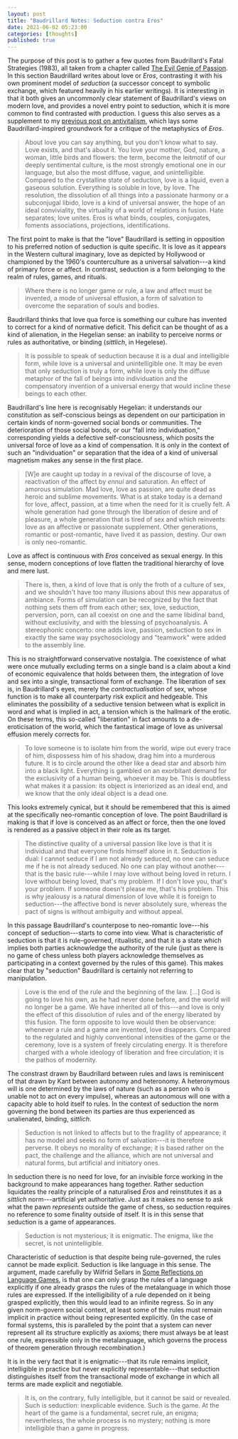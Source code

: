 ```yaml
---
layout: post
title: "Baudrillard Notes: Seduction contra Eros"
date: 2021-06-02 05:23:00
categories: [thoughts]
published: true
---
```


The purpose of this post is to gather a few quotes from Baudrillard's Fatal Strategies (1983), all taken from a chapter called [The Evil Genie of Passion]({{site.baseurl}}/assets/pdf/baudrillard-passion.pdf). In this section Baudrillard writes about love or _Eros_, contrasting it with his own prominent model of _seduction_ (a successor concept to symbolic exchange, which featured heavily in his earlier writings). It is interesting in that it both gives an uncommonly clear statement of Baudrillard's views on modern love, and provides a novel entry point to seduction, which it is more common to find contrasted with production. I guess this also serves as a supplement to my [previous post on antivitalism]({{site.baseurl}}/2021/05/31/antivitalism.html), which lays some Baudrillard-inspired groundwork for a critique of the metaphysics of _Eros_.

<!--more-->

> About love you can say anything, but you don't know what to say. Love exists, and that's about it. You love your mother, God, nature, a woman, little birds and flowers: the term, become the leitmotif of our deeply sentimental culture, is the most strongly emotional one in our language, but also the most diffuse, vague, and unintelligible. Compared to the crystalline state of seduction, love is a liquid, even a gaseous solution. Everything is soluble in love, by love. The resolution, the dissolution of all things into a passionate harmony or a subconjugal libido, love is a kind of universal answer, the hope of an ideal conviviality, the virtuality of a world of relations in fusion. Hate separates; love unites. Eros is what binds, couples, conjugates, foments associations, projections, identifications.

The first point to make is that the "love" Baudrillard is setting in opposition to his preferred notion of seduction is quite specific. It is love as it appears in the Western cultural imaginary, love as depicted by Hollywood or championed by the 1960's counterculture as a universal salvation---a kind of primary force or affect. In contrast, seduction is a form belonging to the realm of rules, games, and rituals.

> Where there is no longer game or rule, a law and affect must be invented, a mode of universal effusion, a form of salvation to overcome the separation of souls and bodies.

Baudrillard thinks that love qua force is something our culture has invented to correct for a kind of normative deficit. This deficit can be thought of as a kind of alienation, in the Hegelian sense: an inability to perceive norms or rules as authoritative, or binding (_sittlich_, in Hegelese).

> It is possible to speak of seduction because it is a dual and intelligible form, while love is a universal and unintelligible one. It may be even that only seduction is truly a form, while love is only the diffuse metaphor of the fall of beings into individuation and the compensatory invention of a universal energy that would incline these beings to each other.

Baudrillard's line here is recognisably Hegelian: it understands our constitution as self-conscious beings as dependent on our participation in certain kinds of norm-governed social bonds or communities. The deterioration of those social bonds, or our "fall into individuation," corresponding yields a defective self-consciousness, which posits the universal force of love as a kind of compensation. It is only in the context of such an "individuation" or separation that the idea of a kind of universal magnetism makes any sense in the first place.

> [W]e are caught up today in a revival of the discourse of love, a reactivation of the affect by _ennui_ and saturation. An effect of amorous simulation. Mad love, love as passion, are quite dead as heroic and sublime movements. What is at stake today is a demand for love, affect, passion, at a time when the need for it is cruelly felt. A whole generation had gone through the liberation of desire and of pleasure, a whole generation that is tired of sex and which reinvents love as an affective or passionate supplement. Other generations, romantic or post-romantic, have lived it as passion, destiny. Our own is only neo-romantic.

Love as affect is continuous with _Eros_ conceived as sexual energy. In this sense, modern conceptions of love flatten the traditional hierarchy of love and mere lust.

> There is, then, a kind of love that is only the froth of a culture of sex, and we shouldn't have too many illusions about this new apparatus of ambiance. Forms of simulation can be recognized by the fact that nothing sets them off from each other; sex, love, seduction, perversion, porn, can all coexist on one and the same libidinal band, without exclusivity, and with the blessing of psychoanalysis. A stereophonic concerto: one adds love, passion, seduction to sex in exactly the same way psychosociology and "teamwork" were added to the assembly line.

This is no straightforward conservative nostalgia. The coexistence of what were once mutually excluding terms on a single band is a claim about a kind of economic equivalence that holds between them, the integration of love and sex into a single, transactional form of exchange. The liberation of sex is, in Baudrillard's eyes, merely the _contractualisation_ of sex, whose function is to make all counterparty risk explicit and hedgeable. This eliminates the possibility of a seductive tension between what is explicit in word and what is implied in act, a tension which is the hallmark of the erotic. On these terms, this so-called "liberation" in fact amounts to a de-eroticisation of the world, which the fantastical image of love as universal effusion merely corrects for.

> To love someone is to isolate him from the world, wipe out every trace of him, dispossess him of his shadow, drag him into a murderous future. It is to circle around the other like a dead star and absorb him into a black light. Everything is gambled on an exorbitant demand for the exclusivity of a human being, whoever it may be. This is doubtless what makes it a passion: its object is interiorized as an ideal end, and we know that the only ideal object is a dead one.

This looks extremely cynical, but it should be remembered that this is aimed at the specifically neo-romantic conception of love. The point Baudrillard is making is that if love is conceived as an affect or force, then the one loved is rendered as a passive object in their role as its target.

> The distinctive quality of a universal passion like love is that it is individual and that everyone finds himself alone in it. Seduction is dual: I cannot seduce if I am not already seduced, no one can seduce me if he is not already seduced. No one can play without another---that is the basic rule---while I may love without being loved in return. I love without being loved, that's my problem. If I don't love you, that's your problem. If someone doesn't please me, that's his problem. This is why jealousy is a natural dimension of love while it is foreign to seduction---the affective bond is never absolutely sure, whereas the pact of signs is without ambiguity and without appeal.

In this passage Baudrillard's counterpose to neo-romantic love---his concept of seduction---starts to come into view. What is characteristic of seduction is that it is rule-governed, ritualistic, and that it is a state which implies both parties acknowledge the authority of the rule (just as there is no game of chess unless both players acknowledge themselves as participating in a context governed by the rules of this game). This makes clear that by "seduction" Baudrillard is certainly not referring to manipulation.

> Love is the end of the rule and the beginning of the law. [...] God is going to love his own, as he had never done before, and the world will no longer be a game. We have inherited all of this---and love is only the effect of this dissolution of rules and of the energy liberated by this fusion. The form opposite to love would then be observance: whenever a rule and a game are invented, love disappears. Compared to the regulated and highly conventional intensities of the game or the ceremony, love is a system of freely circulating energy. It is therefore charged with a whole ideology of liberation and free circulation; it is the pathos of modernity.

The constrast drawn by Baudrillard between rules and laws is reminiscent of that drawn by Kant between autonomy and heteronomy. A heteronymous will is one determined by the laws of nature (such as a person who is unable not to act on every impulse), whereas an autonomous will one with a capacity able to hold itself to rules. In the context of seduction the norm governing the bond between its parties are thus experienced as unalienated, binding, _sittlich_.

> Seduction is not linked to affects but to the fragility of appearance; it has no model and seeks no form of salvation---it is therefore perverse. It obeys no morality of exchange; it is based rather on the pact, the challenge and the alliance, which are not universal and natural forms, but artificial and initiatory ones.

In seduction there is no need for love, for an invisible force working in the background to make appearances hang together. Rather seduction liquidates the reality principle of a naturalised _Eros_ and reinstitutes it as a _sittlich_ norm---artificial yet authoritative. Just as it makes no sense to ask what the pawn _represents_ outside the game of chess, so seduction requires no reference to some finality outside of itself. It is in this sense that seduction is a game of appearances.

> Seduction is not mysterious; it is enigmatic. The enigma, like the secret, is not unintelligible.

Characteristic of seduction is that despite being rule-governed, the rules cannot be made explicit. Seduction is like language in this sense. The argument, made carefully by Wilfrid Sellars in [Some Reflections on Language Games]({{site.baseurl}}/assets/pdf/sellars-games.pdf), is that one can only grasp the rules of a language explicitly if one already grasps the rules of the metalanguage in which those rules are expressed. If the intelligibility of a rule depended on it being grasped explicitly, then this would lead to an infinite regress. So in any given norm-govern social context, at least some of the rules must remain implicit in practice without being represented explicitly. (In the case of formal systems, this is paralleled by the point that a system can never represent all its structure explicitly as axioms; there must always be at least one rule, expressible only in the metalanguage, which governs the process of theorem generation through recombination.)

It is in the very fact that it is enigmatic---that its rule remains implicit, intelligible in practice but never explicitly representable---that seduction distinguishes itself from the transactional mode of exchange in which all terms are made explicit and negotiable.

> It is, on the contrary, fully intelligible, but it cannot be said or revealed. Such is seduction: inexplicable evidence. Such is the game. At the heart of the game is a fundamental, secret rule, an enigma; nevertheless, the whole process is no mystery; nothing is more intelligible than a game in progress.
